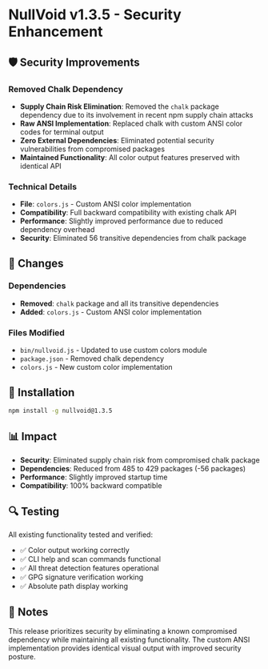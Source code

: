 # NullVoid v1.3.5 - Security Enhancement

## 🛡️ Security Improvements

### **Removed Chalk Dependency**
- **Supply Chain Risk Elimination**: Removed the `chalk` package dependency due to its involvement in recent npm supply chain attacks
- **Raw ANSI Implementation**: Replaced chalk with custom ANSI color codes for terminal output
- **Zero External Dependencies**: Eliminated potential security vulnerabilities from compromised packages
- **Maintained Functionality**: All color output features preserved with identical API

### **Technical Details**
- **File**: `colors.js` - Custom ANSI color implementation
- **Compatibility**: Full backward compatibility with existing chalk API
- **Performance**: Slightly improved performance due to reduced dependency overhead
- **Security**: Eliminated 56 transitive dependencies from chalk package

## 🔧 Changes

### **Dependencies**
- **Removed**: `chalk` package and all its transitive dependencies
- **Added**: `colors.js` - Custom ANSI color implementation

### **Files Modified**
- `bin/nullvoid.js` - Updated to use custom colors module
- `package.json` - Removed chalk dependency
- `colors.js` - New custom color implementation

## 🚀 Installation

```bash
npm install -g nullvoid@1.3.5
```

## 📊 Impact

- **Security**: Eliminated supply chain risk from compromised chalk package
- **Dependencies**: Reduced from 485 to 429 packages (-56 packages)
- **Performance**: Slightly improved startup time
- **Compatibility**: 100% backward compatible

## 🔍 Testing

All existing functionality tested and verified:
- ✅ Color output working correctly
- ✅ CLI help and scan commands functional
- ✅ All threat detection features operational
- ✅ GPG signature verification working
- ✅ Absolute path display working

## 📝 Notes

This release prioritizes security by eliminating a known compromised dependency while maintaining all existing functionality. The custom ANSI implementation provides identical visual output with improved security posture.
